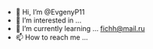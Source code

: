 - 👋 Hi, I’m @EvgenyP11
- 👀 I’m interested in ...
- 🌱 I’m currently learning ...
fichh@mail.ru
- 📫 How to reach me ...

<!---
EvgenyP11/EvgenyP11 is a ✨ special ✨ repository because its `README.md` (this file) appears on your GitHub profile.
You can click the Preview link to take a look at your changes.
--->
